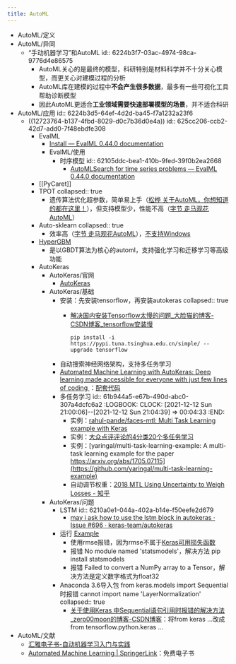 ```yaml
---
title: AutoML
---
```


- AutoML/定义
- AutoML/异同
	- “手动机器学习”和AutoML
	  id:: 6224b3f7-03ac-4974-98ca-9776d4e86575
		- AutoML关心的是最终的模型，科研特别是材料科学并不十分关心模型，而更关心对建模过程的分析
		- AutoML库在建模的过程中**不会产生很多数据**，最多有一些可视化工具帮助诊断模型
		- 因此AutoML更适合**工业领域需要快速部署模型的场景**，并不适合科研
- AutoML/应用
  id:: 6224b3d5-64ef-4d2d-ba45-f7a1232a23f6
	- ((12723764-b137-4fbd-8029-d0c7b36d0e4a))
	  id:: 625cc206-ccb2-42d7-add0-7f48ebdfe308
		- EvalML
			- [Install — EvalML 0.44.0 documentation](https://evalml.alteryx.com/en/latest/install.html)
			- EvalML/使用
				- 时序模型
				  id:: 62105ddc-bea1-410b-9fed-39f0b2ea2668
					- [AutoMLSearch for time series problems — EvalML 0.44.0 documentation](https://evalml.alteryx.com/en/latest/user_guide/timeseries.html)
		- [[PyCaret]]
		- TPOT
		  collapsed:: true
			- 遗传算法优化超参数，简单易上手（[松桦 关于AutoML，你想知道的都在这里！](https://zhuanlan.zhihu.com/p/93109455)），但支持模型少，性能不高（[字节 走马观花AutoML](https://zhuanlan.zhihu.com/p/212512984)）
		- Auto-sklearn
		  collapsed:: true
			- 效率高（[字节 走马观花AutoML](https://zhuanlan.zhihu.com/p/212512984)），[不支持Windows](https://automl.github.io/auto-sklearn/master)
		- [HyperGBM](https://hypergbm.readthedocs.io/en/latest/overview_about.html)
			- 是以GBDT算法为核心的automl，支持强化学习和迁移学习等高级功能
		- AutoKeras
			- AutoKeras/官网
				- [AutoKeras](https://autokeras.com/)
			- AutoKeras/基础
				- 安装：先安装tensorflow，再安装autokeras
				  collapsed:: true
					- [解决国内安装Tensorflow太慢的问题_大脸猫的博客-CSDN博客_tensorflow安装慢](https://blog.csdn.net/qq_38890412/article/details/104339698)
					  
					  ```
					  pip install -i https://pypi.tuna.tsinghua.edu.cn/simple/ --upgrade tensorflow
					  
					  ```
				- 自动搜索神经网络架构，支持多任务学习
				- [Automated Machine Learning with AutoKeras: Deep learning made accessible for everyone with just few lines of coding ](https://zh.1lib.pl/book/14621461/c606d4?signAll=1&ts=0511)：[配套代码](https://github.com/PacktPublishing/Automated-Machine-Learning-with-AutoKeras)
				- 多任务学习
				  id:: 61b944a5-e67b-490d-abc0-307a4dcfc6a2
				  :LOGBOOK:
				  CLOCK: [2021-12-12 Sun 21:00:06]--[2021-12-12 Sun 21:04:39] =>  00:04:33
				  :END:
					- 实例：[rahul-pande/faces-mtl: Multi Task Learning example with Keras](https://github.com/rahul-pande/faces-mtl)
					- 实例：[大众点评评论的4分类20个多任务学习](https://github.com/CuiShaohua/MultiTaskLearning#%E5%A4%A7%E4%BC%97%E7%82%B9%E8%AF%84%E8%AF%84%E8%AE%BA%E7%9A%844%E5%88%86%E7%B1%BB20%E4%B8%AA%E5%A4%9A%E4%BB%BB%E5%8A%A1%E5%AD%A6%E4%B9%A0)
					- 实例：[yaringal/multi-task-learning-example: A multi-task learning example for the paper https://arxiv.org/abs/1705.07115](https://github.com/yaringal/multi-task-learning-example)
					- 自动调节权重：[2018 MTL Using Uncertainty to Weigh Losses - 知乎](https://zhuanlan.zhihu.com/p/269162365)
			- AutoKeras/问题
				- LSTM
				  id:: 6210a0e1-044a-402a-b14e-f50eefe2d679
					- [may i ask how to use the lstm block in autokeras · Issue #696 · keras-team/autokeras](https://github.com/keras-team/autokeras/issues/696)
				- 运行 [Example](https://autokeras.com/tutorial/multi/)
					- 使用rmse报错，因为rmse不属于[Keras可用损失函数](https://keras.io/zh/losses/)
					- 报错 No module named 'statsmodels'，解决方法 pip install statsmodels
					- 报错 Failed to convert a NumPy array to a Tensor，解决方法是定义数字格式为float32
				- Anaconda 3.6导入包 from keras.models import Sequential 时报错 cannot import name 'LayerNormalization'
				  collapsed:: true
					- [关于使用Keras 中Sequential语句引用时报错的解决方法_zero00moon的博客-CSDN博客](https://blog.csdn.net/zero00moon/article/details/111169088)：将from keras ...改成from tensorflow.python.keras ...
- AutoML/文献
	- [汇雅电子书-自动机器学习入门与实践](http://book.sslibrary.com/book/card?cnFenlei=TP311.561&ssid=14740604&d=b73c60b976ee9bc1eb424d0724405ac5&isFromBW=true&isjgptjs=false)
	- [Automated Machine Learning | SpringerLink](https://link.springer.com/book/10.1007/978-3-030-05318-5#toc)：免费电子书